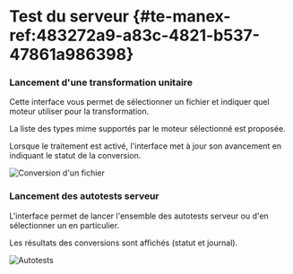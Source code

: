 # Test du serveur {#te-manex-ref:483272a9-a83c-4821-b537-47861a986398}

### Lancement d'une transformation unitaire

Cette interface vous permet de sélectionner un fichier et indiquer quel moteur utiliser pour la transformation.

La liste des types mime supportés par le moteur sélectionné est proposée.

Lorsque le traitement est activé, l'interface met à jour son avancement en indiquant le statut de la conversion.

![Conversion d'un fichier](tests_001.png "Conversion d'un fichier")

### Lancement des autotests serveur 


L'interface permet de lancer l'ensemble des autotests serveur ou d'en sélectionner un en particulier.

Les résultats des conversions sont affichés (statut et journal).

![Autotests](tests_002.png "Autotests")
